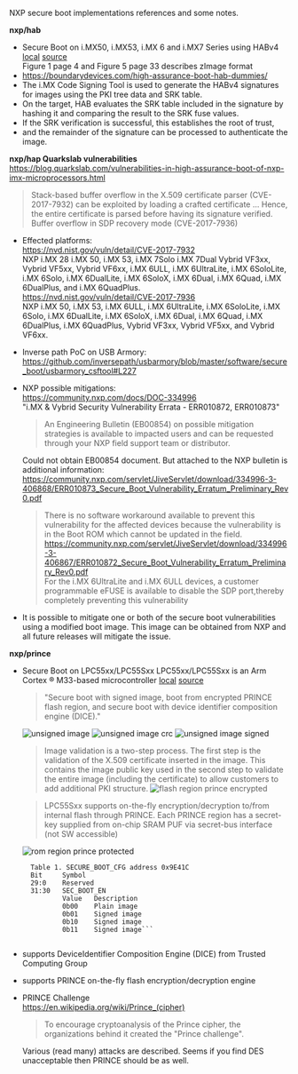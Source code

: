 NXP secure boot implementations references and some notes.

**nxp/hab**

- Secure Boot on i.MX50, i.MX53, i.MX 6 and i.MX7 Series using HABv4 
  [local](nxp/hab/AN4581.pdf) 
  [source](https://www.nxp.com/docs/en/application-note/AN4581.pdf)  
  Figure 1 page 4 and Figure 5 page 33 describes zImage format  
- https://boundarydevices.com/high-assurance-boot-hab-dummies/
- The i.MX Code Signing Tool is used to generate the HABv4 signatures for images using the PKI tree data and SRK table. 
- On the target, HAB evaluates the SRK table included in the signature by hashing it and comparing the result to the SRK fuse values. 
- If the SRK verification is successful, this establishes the root of trust, 
- and the remainder of the signature can be processed to authenticate the image.

**nxp/hap Quarkslab vulnerabilities**  
  https://blog.quarkslab.com/vulnerabilities-in-high-assurance-boot-of-nxp-imx-microprocessors.html
> Stack-based buffer overflow in the X.509 certificate parser (CVE-2017-7932)
> can be exploited by loading a crafted certificate
> ... Hence, the entire certificate is parsed before having its signature verified.
> Buffer overflow in SDP recovery mode (CVE-2017-7936)  
  
* Effected platforms:  
  https://nvd.nist.gov/vuln/detail/CVE-2017-7932  
  NXP i.MX 28 i.MX 50, i.MX 53, i.MX 7Solo i.MX 7Dual Vybrid VF3xx, Vybrid VF5xx, Vybrid VF6xx, i.MX 6ULL, i.MX 6UltraLite, i.MX 6SoloLite, i.MX 6Solo, i.MX 6DualLite, i.MX 6SoloX, i.MX 6Dual, i.MX 6Quad, i.MX 6DualPlus, and i.MX 6QuadPlus.  
  https://nvd.nist.gov/vuln/detail/CVE-2017-7936  
  NXP i.MX 50, i.MX 53, i.MX 6ULL, i.MX 6UltraLite, i.MX 6SoloLite, i.MX 6Solo, i.MX 6DualLite, i.MX 6SoloX, i.MX 6Dual, i.MX 6Quad, i.MX 6DualPlus, i.MX 6QuadPlus, Vybrid VF3xx, Vybrid VF5xx, and Vybrid VF6xx. 
* Inverse path PoC on USB Armory:  
  https://github.com/inversepath/usbarmory/blob/master/software/secure_boot/usbarmory_csftool#L227  
* NXP possible mitigations:  
  https://community.nxp.com/docs/DOC-334996  
  "i.MX & Vybrid Security Vulnerability Errata - ERR010872, ERR010873"  
  > An Engineering Bulletin (EB00854) on possible mitigation strategies is available to impacted users and can be requested through your NXP field support team or distributor. 

  Could not obtain EB00854 document. But attached to the NXP bulletin is additional information:
  https://community.nxp.com/servlet/JiveServlet/download/334996-3-406868/ERR010873_Secure_Boot_Vulnerability_Erratum_Preliminary_Rev0.pdf  
  > There is no software workaround available to prevent this vulnerability for the affected devices because the vulnerability is in the Boot ROM which cannot be updated in the field. 
  https://community.nxp.com/servlet/JiveServlet/download/334996-3-406867/ERR010872_Secure_Boot_Vulnerability_Erratum_Preliminary_Rev0.pdf  
  > For the i.MX 6UltraLite and i.MX 6ULL devices, a customer programmable eFUSE is available to disable the SDP port,thereby completely preventing this vulnerability
- It is possible to mitigate one or both of the 
  secure boot vulnerabilities using a modified boot image. This image can be
  obtained from NXP and all future releases will mitigate the issue.

**nxp/prince**

- Secure Boot on LPC55xx/LPC55Sxx
  LPC55xx/LPC55Sxx is an Arm Cortex ® M33-based microcontroller
  [local](nxp/prince/AN12283.pdf)
  [source](https://www.nxp.com/docs/en/application-note/AN12283.pdf)
  > "Secure boot with signed image, boot from encrypted PRINCE flash region, and secure boot with device identifier composition engine (DICE)."

  ![unsigned image](nxp/prince/boot_image_unsigned-plain.png)
  ![unsigned image crc](nxp/prince/boot_image_unsigned-plain-crc.png)
  ![unsigned image signed](nxp/prince/boot_image_signed.png)
  >Image validation is a two-step process. The first step is the validation of the X.509 certificate inserted in the image. This contains the image public key used in the second step to validate the entire image (including the certificate) to allow customers to add additional PKI structure.
  ![flash region prince encrypted](nxp/prince/flash_region_prince_encrypted.png)

  > LPC55Sxx supports on-the-fly encryption/decryption to/from internal flash through PRINCE.
  > Each PRINCE region has a secret-key supplied from on-chip SRAM PUF via secret-bus interface (not SW accessible)

  ![rom region prince protected](nxp/prince/rom_region_prince_protected.png)
  ```
    Table 1. SECURE_BOOT_CFG address 0x9E41C
    Bit     Symbol
    29:0    Reserved
    31:30   SEC_BOOT_EN
            Value   Description
            0b00    Plain image
            0b01    Signed image
            0b10    Signed image
            0b11    Signed image```
            
- supports DeviceIdentifier Composition Engine (DICE) from Trusted Computing Group
- supports PRINCE on-the-fly flash encryption/decryption engine

- PRINCE Challenge  
  https://en.wikipedia.org/wiki/Prince_(cipher)
  > To encourage cryptoanalysis of the Prince cipher, the organizations behind it created the "Prince challenge".
  
  Various (read many) attacks are described. Seems if you find DES unacceptable
  then PRINCE should be as well.